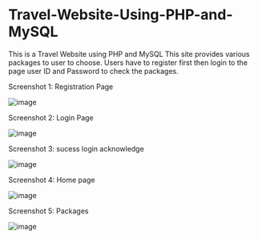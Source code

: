 # Travel-Website-Using-PHP-and-MySQL



This is a Travel Website using PHP and MySQL 
This site provides various packages to user to choose.
Users have to register first then login to the page user ID and Password to check the packages.



Screenshot 1: Registration Page


![image](https://github.com/gaurav0401/Travel-Website-Using-PHP-and-MySQL/assets/80095859/8c53d2b4-1588-483e-ac63-8d785bf041f7)



  
Screenshot 2: Login Page

![image](https://github.com/gaurav0401/Travel-Website-Using-PHP-and-MySQL/assets/80095859/e6aa602d-400a-4a43-a7ae-a4db0705ab46)





Screenshot 3:  sucess login acknowledge

![image](https://github.com/gaurav0401/Travel-Website-Using-PHP-and-MySQL/assets/80095859/127b0423-f281-44a2-b481-46e5eb10604d)





Screenshot 4: Home page

![image](https://github.com/gaurav0401/Travel-Website-Using-PHP-and-MySQL/assets/80095859/a0e6293e-28e6-4790-bb65-5e521c826ac8)






Screenshot 5: Packages

![image](https://github.com/gaurav0401/Travel-Website-Using-PHP-and-MySQL/assets/80095859/47878c99-a2ae-4e12-aa4e-87e383db0632)


